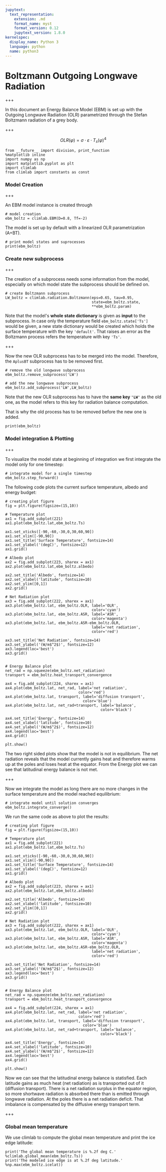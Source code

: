 ```yaml
---
jupytext:
  text_representation:
    extension: .md
    format_name: myst
    format_version: 0.12
    jupytext_version: 1.8.0
kernelspec:
  display_name: Python 3
  language: python
  name: python3
---
```


# Boltzmann Outgoing Longwave Radiation

+++

In this document an Energy Balance Model (EBM) is set up with the Outgoing Longwave Radiation (OLR) parametrized through the Stefan Boltzmann radiation of a grey body. 

+++

$$ OLR(\varphi) = \sigma \cdot \varepsilon \cdot T_s(\varphi)^4$$

```{code-cell} ipython3
from __future__ import division, print_function
%matplotlib inline
import numpy as np
import matplotlib.pyplot as plt
import climlab
from climlab import constants as const
```

### Model Creation

+++

An EBM model instance is created through

```{code-cell} ipython3
# model creation
ebm_boltz = climlab.EBM(D=0.8, Tf=-2)
```

The model is set up by default with a linearized OLR parametrization (A+BT).

```{code-cell} ipython3
# print model states and suprocesses
print(ebm_boltz)
```

### Create new subprocess

+++

The creation of a subprocess needs some information from the model, especially on which model state the subprocess should be defined on.

```{code-cell} ipython3
# create Boltzmann subprocess
LW_boltz = climlab.radiation.Boltzmann(eps=0.65, tau=0.95,
                                       state=ebm_boltz.state,
                                       **ebm_boltz.param)
```

Note that the model's **whole state dictionary** is given as **input** to the subprocess. In case only the temperature field ``ebm_boltz.state['Ts']`` would be given, a new state dictionary would be created which holds the surface temperature with the key ``'default'``. That raises an error as the Boltzmann process refers the temperature with key ``'Ts'``.

+++

Now the new OLR subprocess has to be merged into the model. Therefore, the `AplusBT` subprocess has to be removed first.

```{code-cell} ipython3
# remove the old longwave subprocess
ebm_boltz.remove_subprocess('LW')

# add the new longwave subprocess
ebm_boltz.add_subprocess('LW',LW_boltz)
```

Note that the new OLR subprocess has to have the **same key `'LW'`** as the old one, as the model refers to this key for radiation balance computation.

That is why the old process has to be removed before the new one is added.

```{code-cell} ipython3
print(ebm_boltz)
```

### Model integration & Plotting

+++

To visualize the model state at beginning of integration we first integrate the model only for one timestep:

```{code-cell} ipython3
# integrate model for a single timestep
ebm_boltz.step_forward()
```

The following code plots the current surface temperature, albedo and energy budget:

```{code-cell} ipython3
# creating plot figure
fig = plt.figure(figsize=(15,10))

# Temperature plot
ax1 = fig.add_subplot(221)
ax1.plot(ebm_boltz.lat,ebm_boltz.Ts)

ax1.set_xticks([-90,-60,-30,0,30,60,90])
ax1.set_xlim([-90,90])
ax1.set_title('Surface Temperature', fontsize=14)
ax1.set_ylabel('(degC)', fontsize=12)
ax1.grid()

# Albedo plot
ax2 = fig.add_subplot(223, sharex = ax1)
ax2.plot(ebm_boltz.lat,ebm_boltz.albedo)

ax2.set_title('Albedo', fontsize=14)
ax2.set_xlabel('latitude', fontsize=10)
ax2.set_ylim([0,1])
ax2.grid()

# Net Radiation plot
ax3 = fig.add_subplot(222, sharex = ax1)
ax3.plot(ebm_boltz.lat, ebm_boltz.OLR, label='OLR', 
                                       color='cyan')
ax3.plot(ebm_boltz.lat, ebm_boltz.ASR, label='ASR', 
                                       color='magenta')
ax3.plot(ebm_boltz.lat, ebm_boltz.ASR-ebm_boltz.OLR,
                                       label='net radiation',
                                       color='red')

ax3.set_title('Net Radiation', fontsize=14)
ax3.set_ylabel('(W/m$^2$)', fontsize=12)
ax3.legend(loc='best')
ax3.grid()


# Energy Balance plot
net_rad = np.squeeze(ebm_boltz.net_radiation)
transport = ebm_boltz.heat_transport_convergence

ax4 = fig.add_subplot(224, sharex = ax1)
ax4.plot(ebm_boltz.lat, net_rad, label='net radiation', 
                                 color='red')
ax4.plot(ebm_boltz.lat, transport, label='diffusion transport',
                                   color='blue')
ax4.plot(ebm_boltz.lat, net_rad+transport, label='balance',
                                           color='black')

ax4.set_title('Energy', fontsize=14)
ax4.set_xlabel('latitude', fontsize=10)
ax4.set_ylabel('(W/m$^2$)', fontsize=12)
ax4.legend(loc='best')
ax4.grid()

plt.show()
```

The two right sided plots show that the model is not in equilibrium. The net radiation reveals that the model currently gains heat and therefore warms up at the poles and loses heat at the equator. From the Energy plot we can see that latitudinal energy balance is not met.

+++

Now we integrate the model as long there are no more changes in the surface temperature and the model reached equilibrium:

```{code-cell} ipython3
# integrate model until solution converges
ebm_boltz.integrate_converge()
```

We run the same code as above to plot the results:

```{code-cell} ipython3
# creating plot figure
fig = plt.figure(figsize=(15,10))

# Temperature plot
ax1 = fig.add_subplot(221)
ax1.plot(ebm_boltz.lat,ebm_boltz.Ts)

ax1.set_xticks([-90,-60,-30,0,30,60,90])
ax1.set_xlim([-90,90])
ax1.set_title('Surface Temperature', fontsize=14)
ax1.set_ylabel('(degC)', fontsize=12)
ax1.grid()

# Albedo plot
ax2 = fig.add_subplot(223, sharex = ax1)
ax2.plot(ebm_boltz.lat,ebm_boltz.albedo)

ax2.set_title('Albedo', fontsize=14)
ax2.set_xlabel('latitude', fontsize=10)
ax2.set_ylim([0,1])
ax2.grid()

# Net Radiation plot
ax3 = fig.add_subplot(222, sharex = ax1)
ax3.plot(ebm_boltz.lat, ebm_boltz.OLR, label='OLR', 
                                       color='cyan')
ax3.plot(ebm_boltz.lat, ebm_boltz.ASR, label='ASR', 
                                       color='magenta')
ax3.plot(ebm_boltz.lat, ebm_boltz.ASR-ebm_boltz.OLR,
                                       label='net radiation',
                                       color='red')

ax3.set_title('Net Radiation', fontsize=14)
ax3.set_ylabel('(W/m$^2$)', fontsize=12)
ax3.legend(loc='best')
ax3.grid()


# Energy Balance plot
net_rad = np.squeeze(ebm_boltz.net_radiation)
transport = ebm_boltz.heat_transport_convergence

ax4 = fig.add_subplot(224, sharex = ax1)
ax4.plot(ebm_boltz.lat, net_rad, label='net radiation', 
                                 color='red')
ax4.plot(ebm_boltz.lat, transport, label='diffusion transport',
                                   color='blue')
ax4.plot(ebm_boltz.lat, net_rad+transport, label='balance',
                                           color='black')

ax4.set_title('Energy', fontsize=14)
ax4.set_xlabel('latitude', fontsize=10)
ax4.set_ylabel('(W/m$^2$)', fontsize=12)
ax4.legend(loc='best')
ax4.grid()

plt.show()
```

Now we can see that the latitudinal energy balance is statisfied. Each latitude gains as much heat (net radiation) as is transported out of it (diffusion transport). There is a net radiation surplus in the equator region, so more shortwave radiation is absorbed there than is emitted through longwave radiation. At the poles there is a net radiation deficit. That imbalance is compensated by the diffusive energy transport term.

+++

### Global mean temperature
We use climlab to compute the global mean temperature and print the ice edge latitude:

```{code-cell} ipython3
print('The global mean temperature is %.2f deg C.' %climlab.global_mean(ebm_boltz.Ts))
print('The modeled ice edge is at %.2f deg latitude.' %np.max(ebm_boltz.icelat))
```

```{code-cell} ipython3

```
